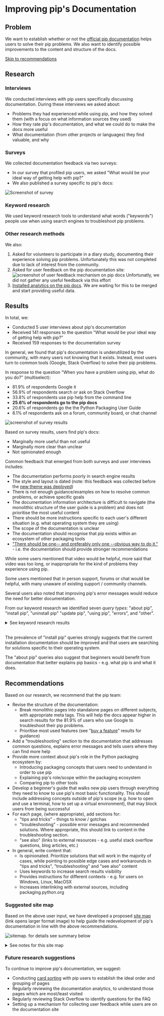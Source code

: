 # Improving pip's Documentation

## Problem

We want to establish whether or not the [official pip documentation](https://pip.pypa.io/en/stable/) helps users to solve their pip problems. We also want to identify possible improvements to the content and structure of the docs.

[Skip to recommendations](#recommendations)

## Research

### Interviews

We conducted interviews with pip users specifically discussing documentation. During these interviews we asked about:

- Problems they had experienced while using pip, and how they solved them (with a focus on what information sources they used)
- How they rate pip's documentation, and what we could do to make the docs more useful
- What documentation (from other projects or languages) they find valuable, and why

### Surveys

We collected documentation feedback via two surveys:

- In our survey that profiled pip users, we asked "What would be your ideal way of getting help with pip?"
- We also published a survey specific to pip's docs:

![Screenshot of survey](https://i.imgur.com/dtTnTQJ.png)

### Keyword research

We used keyword research tools to understand what words ("keywords") people use when using search engines to troubleshoot pip problems.

### Other research methods

We also:

1. Asked for volunteers to participate in a diary study, documenting their experience solving pip problems. Unfortunately this was not completed due to lack of interest from the community.
2. Asked for user feedback on the pip documentation site:
   ![screenshot of user feedback mechanism on pip docs](https://i.imgur.com/WJVjl8N.png)
   Unfortunatly, we did not gather any useful feedback via this effort
3. [Installed analytics on the pip docs](https://github.com/pypa/pip/pull/9146). We are waiting for this to be merged and start providing useful data.

## Results

In total, we:

- Conducted 5 user interviews about pip's documentation
- Received 141 responses to the question "What would be your ideal way of getting help with pip?"
- Received 159 responses to the documentation survey

In general, we found that pip's documentation is underutilized by the community, with many users not knowing that it exists. Instead, most users turn to common tools (Google, Stack Overflow) to solve their pip problems.

In response to the question "When you have a problem using pip, what do you do?" (multiselect):

- 81.9% of respondents Google it
- 56.9% of respondents search or ask on Stack Overflow
- 33.8% of respondents use pip help from the command line
- **25.6% of respondents go to the pip docs**
- 20.6% of respondents go the the Python Packaging User Guide
- 8.1% of respondents ask on a forum, community board, or chat channel

![screenshot of survey results](https://i.imgur.com/qlt1b4n.png)

Based on survey results, users find pip's docs:

- Marginally more useful than not useful
- Marginally more clear than unclear
- Not opinionated enough

Common feedback that emerged from both surveys and user interviews includes:

- The documentation performs poorly in search engine results
- The style and layout is dated (note: this feedback was collected before the [new theme was deployed](https://github.com/pypa/pip/pull/9012))
- There is not enough guidance/examples on how to resolve common problems, or achieve specific goals
- The documentation information architecture is difficult to navigate (the monolithic structure of the user guide is a problem) and does not prioritise the most useful content
- There should be more instructions specific to each user's different situation (e.g. what operating system they are using)
- The scope of the documentation is unclear
- The documentation should recognise that pip exists within an ecosystem of other packaging tools
- ["There should be one-- and preferably only one --obvious way to do it."](https://www.python.org/dev/peps/pep-0020/) - i.e. the documentation should provide stronger recommendations

While some users mentioned that video would be helpful, more said that video was too long, or inappropriate for the kind of problems they experience using pip.

Some users mentioned that in person support, forums or chat would be helpful, with many unaware of existing support / community channels.

Several users also noted that improving pip's error messages would reduce the need for better documentation.

From our keyword research we identified seven _query types_: "about pip", "install pip", "uninstall pip" "update pip", "using pip", "errors", and "other".

<details><summary> See keyword research results</summary>

### About pip

- what is pip
- what is pip in python
- what is pip python
- what does pip mean
- what does pip stand for
- what does pip stand for python
- pip meaning

### Install pip

- get pip
- python install pip
- install pip
- installing pip
- how to install pip python
- how to install pip
- how to download pip
- how to get pip
- how to check if pip is installed
- install pip mac
- how to install pip on mac
- install pip on mac
- install pip linux
- how to install pip linux
- how to install pip on linux
- how to install pip in ubuntu
- how to install pip ubuntu
- install pip ubuntu
- ubuntu install pip
- pip windows
- install pip windows
- pip install windows
- how to install pip windows
- how to install pip in windows
- how to install pip on windows
- how to pip install on windows
- how to install pip on windows 10
- how to run pip on windows

### Uninstall pip

- how to uninstall pip
- uninstall pip
- pip uninstall

### Update pip

- how to update pip
- how to upgrade pip
- pip update
- pip upgrade
- upgrade pip
- how to upgrade pip on windows

### Using pip

- how to use pip
- how to use pip install
- how to pip install
- how to use pip python
- how to install with pip
- how to run pip
- python how to use pip
- pip install requirements.txt
- pip requirements.txt
- pip freeze
- pip update package
- pip install specific version
- pip upgrade package
- pip uninstall package

### Errors

- no module named pip
- pip command not found
- pip is not recognized
- 'pip' is not recognized as an internal or external command, operable program or batch file.
- -bash: pip: command not found
- pip is not recognized as an internal or external command
- pip install invalid syntax

### Other

- how to add pip to path
- how to check pip version
- how does pip work
- where does pip install packages
- pip vs pip3
- where is pip installed

</details>
<br/>

The prevalence of "install pip" queries strongly suggests that the current installation documentation should be improved and that users are searching for solutions specific to their operating system.

The "about pip" queries also suggest that beginners would benefit from documentation that better explains pip basics - e.g. what pip is and what it does.

## Recommendations

Based on our research, we recommend that the pip team:

- Revise the structure of the documentation:
  - Break monolithic pages into standalone pages on different subjects, with appropriate meta tags. This will help the docs appear higher in search results for the 81.9% of users who use Google to troubleshoot their pip problems.
  - Prioritise most used features (see "[buy a feature](prioritizing-features)" results for guidance)
- Add a "troubleshooting" section to the documentation that addresses common questions, explains error messages and tells users where they can find more help
- Provide more context about pip's role in the Python packaging ecosystem by:
  - Introducing packaging concepts that users need to understand in order to use pip
  - Explaining pip's role/scope within the packaging ecosystem
  - Comparing pip to other tools
- Develop a beginner's guide that walks new pip users through everything they need to know to use pip's most basic functionality. This should include addressing concepts outside of pip's scope (e.g. how to open and use a terminal, how to set up a virtual environment), that may block users from being successful
- For each page, (where appropriate), add sections for:
  - "tips and tricks" - things to know / gotchas
  - "troubleshooting" - possible error messages and recommended solutions. Where appropriate, this should link to content in the troubleshooting section.
  - "see also" (links to external resources - e.g. useful stack overflow questions, blog articles, etc.)
- In general, write content that:
  - Is opinionated. Prioritize solutions that will work in the majority of cases, while pointing to possible edge cases and workarounds in "tips and tricks", "troubleshooting" and "see also" content
  - Uses keywords to increase search results visibility
  - Provides instructions for different contexts - e.g. for users on Windows, Linux, MacOSX
  - Increases interlinking with external sources, including packaging.python.org

### Suggested site map

Based on the above user input, we have developed a proposed [site map](https://i.imgur.com/UP5q09W.png) (link opens larger format image) to help guide the redevelopment of pip's documentation in line with the above recommendations.

![sitemap. for details see summary below](https://i.imgur.com/UP5q09W.png)

<details><summary> See notes for this site map</summary>

#### Node 1.0: Quick reference

_Page purpose:_

- To give pip users a quick overview of how to install pip, and use pip's main functionality
- To link to other (more detailed) areas of the documentation

_Suggested content:_

- Quick installation guide, including how to use a virtual environment. This is necessary for user who want to install more than one Python project on their machine.
- Common commands / tasks (based on [buy a feature](prioritizing-features) data)

---

#### Node 2.0: About pip

_Page purpose:_

- To introduce pip to new users

_Suggested content:_

- Introduce pip as a command line program
- Explain what the command line is and how to use it in different operating systems
- Explain what pip is/does, and what it stands for
- Link to packaging concepts (node 2.1)
- Explain pip's scope (e.g. to install and uninstall packages) and link to other tools (node 2.2)

#### Node 2.1: Packaging concepts

_Page purpose:_

- To introduce packaging concepts for new pip users

_Suggested content:_

- What is a package?
- What types of packages are there? e.g. file types
- What is package versioning / what are requirement specifiers? (note: talk about potential dependency conflicts here)
- Where do I get packages from?
- How should I control how packages are installed on my system (e.g. virtualenv and environment isolation)
- How can I reproduce an environment / ensure repeatability? (e.g requirements files)
- What do I need to know about security? (e.g. hash checking, PyPI name squatting)
- Link to node 2.2 ("pip vs other packaging tools")

#### Node 2.2: pip vs other packaging tools

_Page purpose:_

- To compare pip to other tools with the same scope
- To highlight that pip exists within a _packaging ecosystem_ and link to other packaging tools

_Suggested content:_

- Compare pip to other installation tools - e.g. poetry, pipenv, conda. What are the features, pros and cons of each? Why do packaging users choose one over the other?
- Briefly introduce other packaging projects. Link to https://packaging.python.org/key_projects/

---

#### Node 3.0: Installing pip

_Page purpose:_

- To help pip users install pip

_Suggested content:_

- Refactor current page, emphasising pathways for different operating systems
- Add "tips and tricks", "troubleshooting" and "see also" (link to external resources) sections to provide additional help

---

#### Node 4.0: Tutorials

_Page purpose:_

- To provide a jumping off place into pip's tutorials

_Suggested content:_

- Link to tutorials, including sub pages, where appropriate

#### Node 4.1: Using pip to install your first package

_Page purpose:_

- To help new pip users get started with pip

_Suggested content:_
Step by step tutorial (possibly broken into several pages) that covers:

- Using the command line
- Installing pip (or checking pip is installed)
- Creating/activating a virtual env (use venv for this, but point to alternatives)
- Installing a package
- Showing where the package has been installed
- Deactivating/reactivating virtualenv
- Uninstalling a package

#### Node 4.2: Advanced tutorial - using pip behind a proxy

_Page purpose:_

- To help advanced pip users achieve specific goals

_Suggested content:_

- Step by step tutorial for using pip behind a proxy

NB: other advanced tutorials should be added as identified by the team and/or requested by the community.

---

#### 5.0: Using pip

_Page purpose:_

- To provide a jumping off point for the user guide and reference guide

_Suggested content:_

- Link to each subject in the user guide
- Link to reference guide

#### 5.1: User guide

_Page purpose:_

- To provide users with specific detailed instructions on pip's key features

_Suggested content:_
Break down current user guide into separate pages, or pages linked by subject. Suggested order:

- Running pip
- Installing Packages
- Uninstalling Packages
- Environment recreation with requirements files
  - sub heading: "pinned version numbers"
  - sub heading: "hash checking mode"
- Listing Packages
- Searching for Packages
- Installing from local packages
- Installing from Wheels
- Wheel bundles
- “Only if needed” Recursive Upgrade
- Configuration
- User Installs
- Command Completion
- Basic Authentication Credentials
- Using a Proxy Server (includes link to tutorial)
- Constraints Files
- Using pip from your program

Where possible, each page should include:

- "tips and tricks" for workarounds, common _gotchas_ and edge use cases
- "troubleshooting" information, linking to content in node 6.2 ("Troubleshooting error messages") where applicable
- "see also", linking to external resources (e.g. stack overflow questions, useful threads on message boards, blogs posts, etc.

Note: the following content should be moved:

- Fixing conflicting dependencies (move to node 6.2 - "Troubleshooting error messages")
- Dependency resolution backtracking (move to node 6.2 - "Troubleshooting error messages")
- Changes to the pip dependency resolver in 20.3 (move to node 7.0 - "News, changelog and roadmap")

#### 5.2: Reference guide

_Page purpose:_

- To document pip's CLI

_Suggested content:_

- https://pip.pypa.io/en/stable/reference/

---

#### 6.0: Help

_Page purpose:_

- To provide a jumping off place for users to find answers to their pip questions

_Suggested content:_

- Links to
  - 6.1 "FAQs"
  - 6.2 "Troubleshooting error messages"
  - 6.3 "Finding more help"

#### 6.1: FAQs

_Page purpose:_

- To answer common pip questions / search terms

_Suggested content:_

- What is the difference between pip and pip3?
- Where does pip install packages?
- How can I check pip's version?
- How can I add pip to my path?
- Where is pip installed?
- What does pip stand for?

See [popular questions on Stack Overflow](https://stackoverflow.com/search?q=pip&s=ec4ee117-277a-4c5d-a3f5-c921ca6c5da6) for more examples.

#### 6.2: Troubleshooting error messages

_Page purpose:_

- To help pip users solve their problem when they experience an error using pip

_Suggested content:_
For each (common) error message:

- Explain what happened
- Explain why it happened
- Explain what the user can do to resolve the problem

Note: the [ResolutionImpossible](https://pip.pypa.io/en/stable/user_guide/#fixing-conflicting-dependencies) and [dependency resolution backtracking](https://pip.pypa.io/en/stable/user_guide/#dependency-resolution-backtracking)
documentation should both be moved here.

#### 6.3: Finding more help

_Page purpose:_

- To point pip users to other resources if they cannot find the information they need within the pip documentation

_Suggested content:_

- See [getting help](https://pip.pypa.io/en/stable/user_guide/#getting-help)

---

#### 7.0: News, changelog and roadmap

_Page purpose:_

- To share information about:
  - Recent changes to pip
  - Upcoming changes to pip
  - Ideas for improving pip, specifically highlighting where funding would be useful

_Suggested content:_

- [Changes to the pip dependency resolver in 20.3 (2020)](https://pip.pypa.io/en/stable/user_guide/#changes-to-the-pip-dependency-resolver-in-20-3-2020)
- Links to PSF blog posts about pip
- Link to [fundable packaging improvements](https://github.com/psf/fundable-packaging-improvements/blob/master/FUNDABLES.md)

---

#### 8.0: Contributing

_Page purpose:_

- To encourage new people to contribute to the pip project
- To demonstrate that the project values different _types_ of contributions, e.g. not just development
- To recognise past and current contributors

_Suggested content:_

- Introduction to pip as an open source project
- Contributors code of conduct
- Recognition of the different types of contributions that are valued
- Credit list of contributors, including pip maintainers

#### 8.1: Development

_Page purpose:_

- To onboard people who want to contribute code to pip

_Suggested content:_

- https://pip.pypa.io/en/stable/development/

#### 8.2: UX design

_Page purpose:_

- To onboard people who want to contribute UX (research or design) to pip
- To share UX knowledge and research results with the pip team

_Suggested content:_

- UX guidelines, and how they apply to the pip project
- Current UX initiatives (e.g. open surveys, interview slots, etc.)
- Previous research and results, including UX artifacts (e.g. personas)

#### 8.3: Documentation

_Page purpose:_

- To onboard people who want to contribute to pip's docs
- To share previous research and recommendataions related to pip's docs

_Suggested content:_

- This guide
- Writing styleguide / glossary of terms - see the [Warehouse documentation](https://warehouse.readthedocs.io/ui-principles.html#write-clearly-with-consistent-style-and-terminology) for an example.

</details>

### Future research suggestions

To continue to improve pip's documentation, we suggest:

- Conducting [card sorting](https://www.nngroup.com/articles/card-sorting-definition/) with pip users to establish the ideal order and grouping of pages
- Regularly reviewing the documentation analytics, to understand those pages which are most/least visited
- Regularly reviewing Stack Overflow to identify questions for the FAQ
- Setting up a mechanism for collecting user feedback while users are on the documentation site
